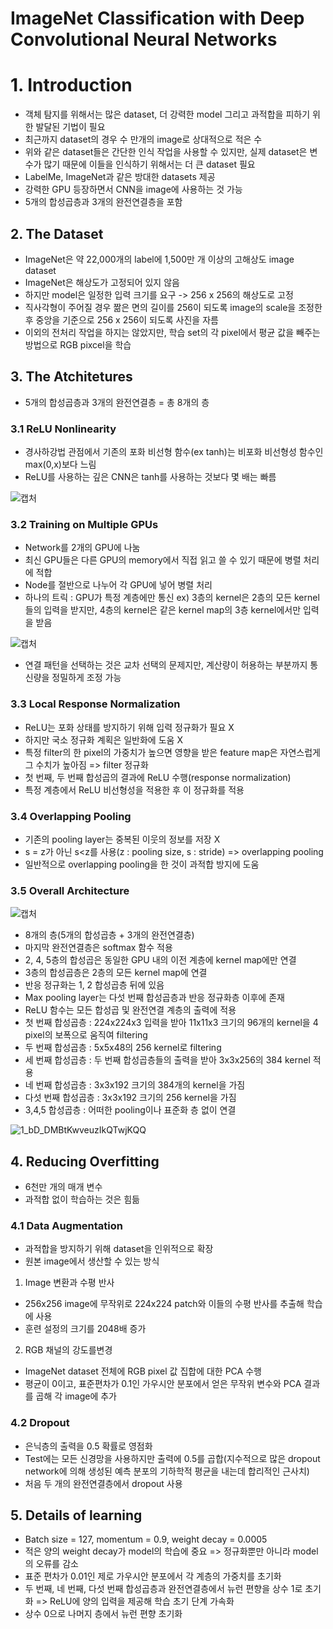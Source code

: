 # ImageNet Classification with Deep Convolutional Neural Networks

# 1. Introduction
- 객체 탐지를 위해서는 많은 dataset, 더 강력한 model 그리고 과적합을 피하기 위한 발달된 기법이 필요
- 최근까지 dataset의 경우 수 만개의 image로 상대적으로 적은 수
- 위와 같은 dataset들은 간단한 인식 작업을 사용할 수 있지만, 실제 dataset은 변수가 많기 때문에 이들을 인식하기 위해서는 더 큰 dataset 필요
- LabelMe, ImageNet과 같은 방대한 datasets 제공
- 강력한 GPU 등장하면서 CNN을 image에 사용하는 것 가능
- 5개의 합성곱층과 3개의 완전연결층을 포함

## 2. The Dataset
- ImageNet은 약 22,000개의 label에 1,500만 개 이상의 고해상도 image dataset
- ImageNet은 해상도가 고정되어 있지 않음
- 하지만 model은 일정한 입력 크기를 요구 -> 256 x 256의 해상도로 고정
- 직사각형이 주어질 경우 짦은 면의 길이를 256이 되도록 image의 scale을 조정한 후 중앙을 기준으로 256 x 256이 되도록 사진을 자름
- 이외의 전처리 작업을 하지는 않았지만, 학습 set의 각 pixel에서 평균 값을 빼주는 방법으로 RGB pixcel을 학습

## 3. The Atchitetures
- 5개의 합성곱층과 3개의 완전연결층 = 총 8개의 층

### 3.1 ReLU Nonlinearity
- 경사하강법 관점에서 기존의 포화 비선형 함수(ex tanh)는 비포화 비선형성 함수인 max(0,x)보다 느림
- ReLU를 사용하는 깊은 CNN은 tanh를 사용하는 것보다 몇 배는 빠름

![캡처](https://user-images.githubusercontent.com/80622859/194093170-3a2268a8-2f4e-4792-ab15-e224d0807b81.PNG)

### 3.2 Training on Multiple GPUs
- Network를 2개의 GPU에 나눔
- 최신 GPU들은 다른 GPU의 memory에서 직접 읽고 쓸 수 있기 때문에 병렬 처리에 적합
- Node를 절반으로 나누어 각 GPU에 넣어 병렬 처리
- 하나의 트릭 : GPU가 특정 계층에만 통신 ex) 3층의 kernel은 2층의 모든 kernel들의 입력을 받지만, 4층의 kernel은 같은 kernel map의 3층 kernel에서만 입력을 받음

![캡처](https://user-images.githubusercontent.com/80622859/194093943-249ce214-e4c8-4e86-99a2-0d99acb473d6.PNG)

- 연결 패턴을 선택하는 것은 교차 선택의 문제지만, 계산량이 허용하는 부분까지 통신량을 정밀하게 조정 가능

### 3.3 Local Response Normalization
- ReLU는 포화 상태를 방지하기 위해 입력 정규화가 필요 X
- 하지만 국소 정규화 계획은 일반화에 도움 X
- 특정 filter의 한 pixel의 가중치가 높으면 영향을 받은 feature map은 자연스럽게 그 수치가 높아짐 => filter 정규화
- 첫 번째, 두 번째 합성곱의 결과에 ReLU 수행(response normalization)
- 특정 계층에서 ReLU 비선형성을 적용한 후 이 정규화를 적용

### 3.4 Overlapping Pooling
- 기존의 pooling layer는 중복된 이웃의 정보를 저장 X
- s = z가 아닌 s<z를 사용(z : pooling size, s : stride) => overlapping pooling
- 일반적으로 overlapping pooling을 한 것이 과적합 방지에 도움

### 3.5 Overall Architecture

![캡처](https://user-images.githubusercontent.com/80622859/194097887-e62fd463-63f4-42e0-a867-1e9dcdd6ab17.PNG)

- 8개의 층(5개의 합성곱층 + 3개의 완전연결층)
- 마지막 완전연결층은 softmax 함수 적용
- 2, 4, 5층의 합성곱은 동일한 GPU 내의 이전 계층에 kernel map에만 연결
- 3층의 합성곱층은 2층의 모든 kernel map에 연결
- 반응 정규화는 1, 2 합성곱층 뒤에 있음
- Max pooling layer는 다섯 번째 합성곱층과 반응 정규화층 이후에 존재
- ReLU 함수는 모든 합성곱 및 완전연결 계층의 출력에 적용
- 첫 번째 합성곱층 : 224x224x3 입력을 받아 11x11x3 크기의 96개의 kernel을 4 pixel의 보폭으로 움직여 filtering
- 두 번째 합성곱층 : 5x5x48의 256 kernel로 filtering
- 세 번째 합성곱층 : 두 번째 합성곱층들의 출력을 받아 3x3x256의 384 kernel 적용
- 네 번째 합성곱층 : 3x3x192 크기의 384개의 kernel을 가짐
- 다섯 번째 합성곱층 : 3x3x192 크기의 256 kernel을 가짐
- 3,4,5 합성곱층 : 어떠한 pooling이나 표준화 층 없이 연결

![1_bD_DMBtKwveuzIkQTwjKQQ](https://user-images.githubusercontent.com/80622859/194098903-3ba6f37b-2c2d-414d-ad20-3e793b4fc054.png)

## 4. Reducing Overfitting
- 6천만 개의 매개 변수
- 과적합 없이 학습하는 것은 힘듦

### 4.1 Data Augmentation
- 과적합을 방지하기 위해 dataset을 인위적으로 확장
- 원본 image에서 생산할 수 있는 방식
1. Image 변환과 수평 반사
- 256x256 image에 무작위로 224x224 patch와 이들의 수평 반사를 추출해 학습에 사용
- 훈련 설정의 크기를 2048배 증가
2. RGB 채널의 강도를변경
- ImageNet dataset 전체에 RGB pixel 값 집합에 대한 PCA 수행
- 평균이 0이고, 표준편차가 0.1인 가우시안 분포에서 얻은 무작위 변수와 PCA 결과를 곱해 각 image에 추가

### 4.2 Dropout
- 은닉층의 출력을 0.5 확률로 영점화
- Test에는 모든 신경망을 사용하지만 출력에 0.5를 곱합(지수적으로 많은 dropout network에 의해 생성된 예측 분포의 기하학적 평균을 내는데 합리적인 근사치)
- 처음 두 개의 완전연결층에서 dropout 사용

## 5. Details of learning
- Batch size = 127, momentum = 0.9, weight decay = 0.0005
- 적은 양의 weight decay가 model의 학습에 중요 => 정규화뿐만 아니라 model의 오류를 감소
- 표준 편차가 0.01인 제로 가우시안 분포에서 각 계층의 가중치를 초기화
- 두 번째, 네 번째, 다섯 번째 합성곱층과 완전연결층에서 뉴런 편향을 상수 1로 초기화 => ReLU에 양의 입력을 제공해 학습 초기 단계 가속화
- 상수 0으로 나머지 층에서 뉴런 편향 초기화
